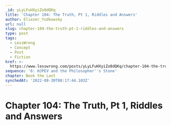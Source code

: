 ```yaml
---
_id: yLyLFuHXyiZo8dQKq
title: 'Chapter 104: The Truth, Pt 1, Riddles and Answers'
author: Eliezer_Yudkowsky
url: null
slug: chapter-104-the-truth-pt-1-riddles-and-answers
type: post
tags:
  - LessWrong
  - Concept
  - Post
  - Fiction
href: >-
  https://www.lesswrong.com/posts/yLyLFuHXyiZo8dQKq/chapter-104-the-truth-pt-1-riddles-and-answers
sequence: '6: HJPEV and the Philosopher''s Stone'
chapter: Book the Last
synchedAt: '2022-08-30T08:17:44.103Z'
---
```


# Chapter 104: The Truth, Pt 1, Riddles and Answers
